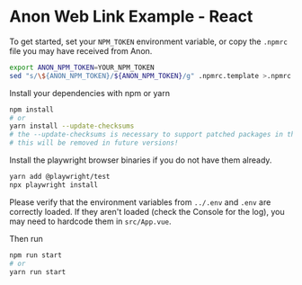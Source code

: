 # Anon Web Link Example - React

To get started, set your `NPM_TOKEN` environment variable, or copy the `.npmrc` file you may have received from Anon.

```sh
export ANON_NPM_TOKEN=YOUR_NPM_TOKEN
sed "s/\${ANON_NPM_TOKEN}/${ANON_NPM_TOKEN}/g" .npmrc.template >.npmrc
```

Install your dependencies with npm or yarn

```sh
npm install
# or
yarn install --update-checksums
# the --update-checksums is necessary to support patched packages in the SDK.
# this will be removed in future versions!
```

Install the playwright browser binaries if you do not have them already.

```sh
yarn add @playwright/test
npx playwright install
```

Please verify that the environment variables from `../.env` and `.env` are correctly loaded.
If they aren't loaded (check the Console for the log), you may need to hardcode them in `src/App.vue`.

Then run

```sh
npm run start
# or
yarn run start
```
